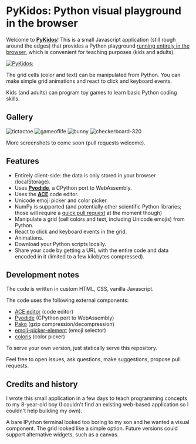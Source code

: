# PyKidos: Python visual playground in the browser

Welcome to [**PyKidos**](https://pykidos.github.io/)! This is a small Javascript application (still rough around the edges) that provides a Python playground [running entirely in the browser](https://pyodide.org/en/stable/), which is convenient for teaching purposes (kids and adults).

[![PyKidos:](https://github.com/pykidos/pykidos.github.io/assets/1942359/7974ace5-aeb6-4a6c-8678-c40ed5eb0af0)](https://pykidos.github.io/)

The grid cells (color and text) can be manipulated from Python. You can make simple grid animations and react to click and keyboard events.

Kids (and adults) can program toy games to learn basic Python coding skills.


## Gallery

![tictactoe](https://github.com/pykidos/pykidos.github.io/assets/1942359/d15c94f2-806a-4514-b5cc-aa332612789e)
![gameoflife](https://github.com/pykidos/pykidos.github.io/assets/1942359/3430f254-4a4e-4082-8744-c649dcc74739)
![bunny](https://github.com/pykidos/pykidos.github.io/assets/1942359/fb95d431-9112-4e4c-8361-db1b19706fe7)
![checkerboard-320](https://github.com/pykidos/pykidos.github.io/assets/1942359/8f11c785-3396-4879-8479-044a652bc25e)

More screenshots to come soon (pull requests welcome).


## Features

- Entirely client-side: the data is only stored in your browser (localStorage).
- Uses [**Pyodide**](https://pyodide.org/en/stable/), a CPython port to WebAssembly.
- Uses the [**ACE**](https://ace.c9.io/) code editor.
- Unicode emoji picker and color picker.
- NumPy is supported (and potentially other scientific Python libraries; those will require a [quick pull request](https://github.com/pykidos/pykidos.github.io/blob/3fa5fac7b49f59c1e4a11e362adc310ac720ab2a/scripts/runner.js#L106) at the moment though)
- Manipulate a grid (cell colors and text, including Unicode emojis) from Python.
- React to click and keyboard events in the grid.
- Animations.
- Download your Python scripts locally.
- Share your code by getting a URL with the entire code and data encoded in it (limited to a few kilobytes compressed).


## Development notes

The code is written in custom HTML, CSS, vanilla Javascript.

The code uses the following external components:

- [ACE editor](https://ace.c9.io/) (code editor)
- [Pyodide](https://pyodide.org/en/stable/) (CPython port to WebAssembly)
- [Pako](https://github.com/nodeca/pako) (gzip compression/decompression)
- [emoji-picker-element](https://github.com/nolanlawson/emoji-picker-element) (emoji selector)
- [coloris](https://github.com/mdbassit/Coloris) (color picker)

To serve your own version, just statically serve this repository.

Feel free to open issues, ask questions, make suggestions, propose pull requests.


## Credits and history

I wrote this small application in a few days to teach programming concepts to my 8-year-old boy (I couldn't find an existing web-based application so I couldn't help building my own).

A bare IPython terminal looked too boring to my son and he wanted a visual component. The grid looked like a simple option. Future versions could support alternative widgets, such as a canvas.

